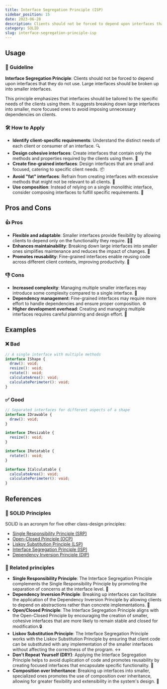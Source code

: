 ```yaml
---
title: Interface Segregation Principle (ISP)
sidebar_position: 15
date: 2023-06-28
description: Clients should not be forced to depend upon interfaces that they do not use. Large interfaces should be broken up into smaller interfaces.
category: SOLID
slug: interface-segregation-principle-isp
---
```


## Usage

### 📝 Guideline
**Interface Segregation Principle**: Clients should not be forced to depend upon interfaces that they do not use. Large interfaces should be broken up into smaller interfaces.

This principle emphasizes that interfaces should be tailored to the specific needs of the clients using them. It suggests breaking down large interfaces into smaller, more focused ones to avoid imposing unnecessary dependencies on clients.

### 🛠️ How to Apply
- **Identify client-specific requirements**: Understand the distinct needs of each client or consumer of an interface. 🔍
- **Design cohesive interfaces**: Create interfaces that contain only the methods and properties required by the clients using them. 🧩
- **Create fine-grained interfaces**: Design interfaces that are small and focused, catering to specific client needs. 📦
- **Avoid "fat" interfaces**: Refrain from creating interfaces with excessive methods that might not be relevant to all clients. 🦣
- **Use composition**: Instead of relying on a single monolithic interface, consider composing interfaces to fulfill specific requirements. 🎯

## Pros and Cons

### 👍 Pros
- **Flexible and adaptable**: Smaller interfaces provide flexibility by allowing clients to depend only on the functionality they require. 🧘‍♂️
- **Enhances maintainability**: Breaking down large interfaces into smaller ones simplifies maintenance and reduces the impact of changes. 🧹
- **Promotes reusability**: Fine-grained interfaces enable reusing code across different client contexts, improving productivity. 🔄

### 👎 Cons
- **Increased complexity**: Managing multiple smaller interfaces may introduce some complexity compared to a single interface. 🤔
- **Dependency management**: Fine-grained interfaces may require more effort to handle dependencies and ensure proper composition. ⚙️
- **Higher development overhead**: Creating and managing multiple interfaces requires careful planning and design effort. 💼

## Examples

### ❌ Bad
```typescript
// A single interface with multiple methods
interface IShape {
  draw(): void;
  resize(): void;
  rotate(): void;
  calculateArea(): void;
  calculatePerimeter(): void;
}
```

### ✅ Good
```typescript
// Separated interfaces for different aspects of a shape
interface IDrawable {
  draw(): void;
}

interface IResizable {
  resize(): void;
}

interface IRotatable {
  rotate(): void;
}

interface ICalculatable {
  calculateArea(): void;
  calculatePerimeter(): void;
}
```

## References

### 🧱 SOLID Principles

SOLID is an acronym for five other class-design principles:

- [Single Responsibility Principle (SRP)](single-responsibility-principle-srp)
- [Open-Closed Principle (OCP)](open-closed-principle-ocp)
- [Liskov Substitution Principle (LSP)](liskov-substitution-principle-lsp)
- [Interface Segregation Principle (ISP)](interface-segregation-principle-isp)
- [Dependency Inversion Principle (DIP)](dependency-inversion-principle-dip)

### 🔀 Related principles
- **Single Responsibility Principle**: The Interface Segregation Principle complements the Single Responsibility Principle by promoting the separation of concerns at the interface level. 🎯
- **Dependency Inversion Principle**: Breaking up interfaces can facilitate the application of the Dependency Inversion Principle by allowing clients to depend on abstractions rather than concrete implementations. 🔄
- **Open/Closed Principle**: The Interface Segregation Principle aligns with the Open-Closed Principle by encouraging the creation of smaller, cohesive interfaces that are more likely to remain stable and closed for modification.🔒
- **Liskov Substitution Principle**: The Interface Segregation Principle works with the Liskov Substitution Principle by ensuring that client code can be substituted with any implementation of the smaller interfaces without affecting the correctness of the program. ↔️
- **Don't Repeat Yourself (DRY)**: Applying the Interface Segregation Principle helps to avoid duplication of code and promotes reusability by creating focused interfaces that encapsulate specific functionality. 🌟
- **Composition over Inheritance**: Breaking up interfaces into smaller, specialized ones promotes the use of composition over inheritance, allowing for greater flexibility and extensibility in the system's design. 💎